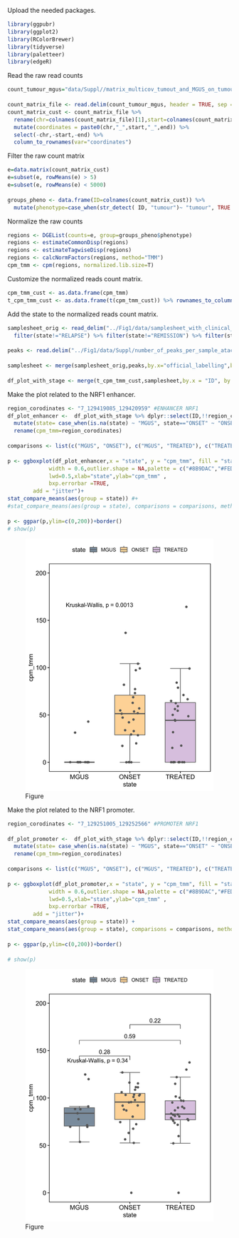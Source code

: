 Upload the needed packages.

``` r
library(ggpubr)
library(ggplot2)
library(RColorBrewer)
library(tidyverse)
library(paletteer)
library(edgeR)
```

Read the raw read counts

``` r
count_tumour_mgus="data/Suppl//matrix_multicov_tumout_and_MGUS_on_tumour_master_list_0124.txt"

count_matrix_file <- read.delim(count_tumour_mgus, header = TRUE, sep = "\t") 
count_matrix_cust <- count_matrix_file %>%   
  rename(chr=colnames(count_matrix_file)[1],start=colnames(count_matrix_file)[2],end=colnames(count_matrix_file)[3]) %>% 
  mutate(coordinates = paste0(chr,"_",start,"_",end)) %>% 
  select(-chr,-start,-end) %>% 
  column_to_rownames(var="coordinates")
```

Filter the raw count matrix

``` r
e=data.matrix(count_matrix_cust)
e=subset(e, rowMeans(e) > 5)
e=subset(e, rowMeans(e) < 5000)

groups_pheno <- data.frame(ID=colnames(count_matrix_cust)) %>% 
  mutate(phenotype=case_when(str_detect( ID, "tumour")~ "tumour", TRUE ~ "MGUS")) 
```

Normalize the raw counts

``` r
regions <- DGEList(counts=e, group=groups_pheno$phenotype)
regions <- estimateCommonDisp(regions)
regions <- estimateTagwiseDisp(regions)
regions <- calcNormFactors(regions, method="TMM")
cpm_tmm <- cpm(regions, normalized.lib.size=T)
```

Customize the normalized reads count matrix.

``` r
cpm_tmm_cust <- as.data.frame(cpm_tmm) 
t_cpm_tmm_cust <- as.data.frame(t(cpm_tmm_cust)) %>% rownames_to_column(var="ID")
```

Add the state to the normalized reads count matrix.

``` r
samplesheet_orig <- read_delim("../Fig1/data/samplesheet_with_clinical_data_customized_cytogenetic_pc_info_mm59bis_4kpeaks_necessary_info_03september2024.tsv",delim = "\t", col_names = T) %>% distinct() %>% 
  filter(state!="RELAPSE") %>% filter(state!="REMISSION") %>% filter(state!="MGUS")

peaks <- read.delim("../Fig1/data/Suppl/number_of_peaks_per_sample_atac_tumour_mgus_2023.txt",sep = "\t", header = T) %>% arrange(NumLine)

samplesheet <- merge(samplesheet_orig,peaks,by.x="official_labelling",by.y="Filename")

df_plot_with_stage <- merge(t_cpm_tmm_cust,samplesheet,by.x = "ID", by.y = "official_labelling", all.x = TRUE)
```

Make the plot related to the NRF1 enhancer.

``` r
region_corodinates <- "7_129419085_129420959" #ENHANCER NRF1
df_plot_enhancer <-  df_plot_with_stage %>% dplyr::select(ID,!!region_corodinates,state) %>% 
  mutate(state= case_when(is.na(state) ~ "MGUS", state=="ONSET" ~ "ONSET", TRUE ~ "TREATED")) %>% 
  rename(cpm_tmm=region_corodinates)

comparisons <- list(c("MGUS", "ONSET"), c("MGUS", "TREATED"), c("TREATED", "ONSET"))

p <- ggboxplot(df_plot_enhancer,x = "state", y = "cpm_tmm", fill = "state", color = "#696969",
             width = 0.6,outlier.shape = NA,palette = c("#8B9DAC","#FED9A6","#DECBE4"),
             lwd=0.5,xlab="state",ylab="cpm_tmm" ,
             bxp.errorbar =TRUE,
        add = "jitter")+
stat_compare_means(aes(group = state)) #+ 
#stat_compare_means(aes(group = state), comparisons = comparisons, method = "wilcox.test")
    
p <- ggpar(p,ylim=c(0,200))+border()
# show(p) 
```

<figure>
<img
src="https://github.com/cleliacort/NRF1_paper/blob/main/Fig2/figures/Suppl/NRF1_enrichment_ONSET_TREATED_0724_cpm_tmm_correct_ENHANCER.png"
alt="Figure" />
<figcaption aria-hidden="true">Figure</figcaption>
</figure>

Make the plot related to the NRF1 promoter.

``` r
region_corodinates <- "7_129251005_129252566" #PROMOTER NRF1

df_plot_promoter <-  df_plot_with_stage %>% dplyr::select(ID,!!region_corodinates,state) %>% 
  mutate(state= case_when(is.na(state) ~ "MGUS", state=="ONSET" ~ "ONSET", TRUE ~ "TREATED")) %>% 
  rename(cpm_tmm=region_corodinates)

comparisons <- list(c("MGUS", "ONSET"), c("MGUS", "TREATED"), c("TREATED", "ONSET"))

p <- ggboxplot(df_plot_promoter,x = "state", y = "cpm_tmm", fill = "state", color = "#696969",
             width = 0.6,outlier.shape = NA,palette = c("#8B9DAC","#FED9A6","#DECBE4"),
             lwd=0.5,xlab="state",ylab="cpm_tmm" ,
             bxp.errorbar =TRUE,
        add = "jitter")+
stat_compare_means(aes(group = state)) + 
stat_compare_means(aes(group = state), comparisons = comparisons, method = "wilcox.test")
    
p <- ggpar(p,ylim=c(0,200))+border()

# show(p)  
```

<figure>
<img
src="https://github.com/cleliacort/NRF1_paper/blob/main/Fig2/figures/Suppl/NRF1_enrichment_ONSET_TREATED_0724_cpm_tmm_correct_PROMOTER.png"
alt="Figure" />
<figcaption aria-hidden="true">Figure</figcaption>
</figure>
